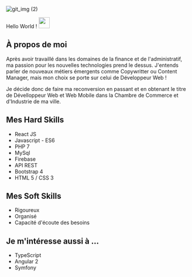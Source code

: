 ![git_img (2)](https://user-images.githubusercontent.com/47336595/124002939-a63a4f00-d9d6-11eb-963e-4d148d6c683d.png)

Hello World !  <img src="https://raw.githubusercontent.com/MartinHeinz/MartinHeinz/master/wave.gif" width="30px">

<h2> À propos de moi </h2>

Après avoir travaillé dans les domaines de la finance et de l'administratif, ma passion pour les nouvelles technologies prend le dessus. J'entends parler de nouveaux métiers émergents comme Copywritter ou Content Manager, mais mon choix se porte sur celui de Développeur Web ! 

Je décide donc de faire ma reconversion en passant et en obtenant le titre de Dévelloppeur Web et Web Mobile dans la Chambre de Commerce et d'Industrie de ma ville. 

<h2> Mes Hard Skills  </h2>

<ul>
  <li> React JS </li> 
  <li>Javascript - ES6</li>
  <li>PHP 7</li>
  <li>MySql</li>
  <li>Firebase</li>
  <li>API REST</li>
  <li> Bootstrap 4 </li>
  <li> HTML 5 / CSS 3 </li>
</ul>

<h2> Mes Soft Skills </h2>

<ul>
 <li>Rigoureux</li> 
  <li>Organisé</li>
  <li>Capacité d'écoute des besoins</li>
</ul>

<h2> Je m'intéresse aussi à ...  </h2>

<ul>
  <li> TypeScript </li>
  <li> Angular 2 </li> 
  <li> Symfony </li>
</ul>
